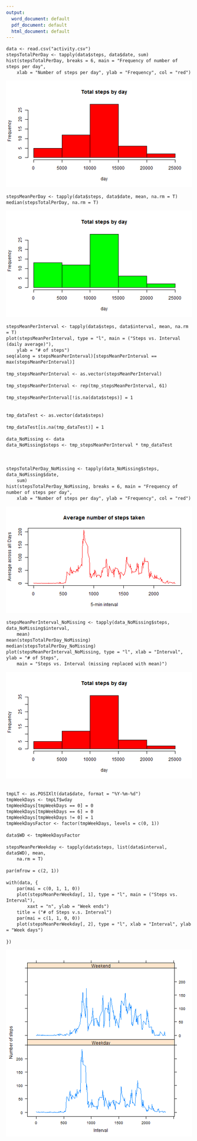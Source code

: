 ```yaml
---
output:
  word_document: default
  pdf_document: default
  html_document: default
---
```

```{r}
data <- read.csv("activity.csv")
stepsTotalPerDay <- tapply(data$steps, data$date, sum)
hist(stepsTotalPerDay, breaks = 6, main = "Frequency of number of steps per day", 
    xlab = "Number of steps per day", ylab = "Frequency", col = "red")
```
![alt tag](https://github.com/CharlesBKratochvil/RepData_PeerAssessment1/blob/master/instructions_fig/1.png)

```{r}
stepsMeanPerDay <- tapply(data$steps, data$date, mean, na.rm = T)
median(stepsTotalPerDay, na.rm = T)
```
![alt tag](https://github.com/CharlesBKratochvil/RepData_PeerAssessment1/blob/master/instructions_fig/2.png)
```{r}
stepsMeanPerInterval <- tapply(data$steps, data$interval, mean, na.rm = T)
plot(stepsMeanPerInterval, type = "l", main = ("Steps vs. Interval (daily average)"), 
    ylab = "# of steps")
seq(along = stepsMeanPerInterval)[stepsMeanPerInterval == max(stepsMeanPerInterval)]

tmp_stepsMeanPerInterval <- as.vector(stepsMeanPerInterval)

tmp_stepsMeanPerInterval <- rep(tmp_stepsMeanPerInterval, 61)

tmp_stepsMeanPerInterval[!is.na(data$steps)] = 1


tmp_dataTest <- as.vector(data$steps)

tmp_dataTest[is.na(tmp_dataTest)] = 1

data_NoMissing <- data
data_NoMissing$steps <- tmp_stepsMeanPerInterval * tmp_dataTest



stepsTotalPerDay_NoMissing <- tapply(data_NoMissing$steps, data_NoMissing$date, 
    sum)
hist(stepsTotalPerDay_NoMissing, breaks = 6, main = "Frequency of number of steps per day", 
    xlab = "Number of steps per day", ylab = "Frequency", col = "red")
```
![alt tag](https://github.com/CharlesBKratochvil/RepData_PeerAssessment1/blob/master/instructions_fig/3.png)
```{r}
stepsMeanPerInterval_NoMissing <- tapply(data_NoMissing$steps, data_NoMissing$interval, 
    mean)
mean(stepsTotalPerDay_NoMissing)
median(stepsTotalPerDay_NoMissing)
plot(stepsMeanPerInterval_NoMissing, type = "l", xlab = "Interval", ylab = "# of Steps", 
    main = "Steps vs. Interval (missing replaced with mean)")
```
![alt tag](https://github.com/CharlesBKratochvil/RepData_PeerAssessment1/blob/master/instructions_fig/4.png)
```{r}

tmpLT <- as.POSIXlt(data$date, format = "%Y-%m-%d")
tmpWeekDays <- tmpLT$wday
tmpWeekDays[tmpWeekDays == 0] = 0
tmpWeekDays[tmpWeekDays == 6] = 0
tmpWeekDays[tmpWeekDays != 0] = 1
tmpWeekDaysFactor <- factor(tmpWeekDays, levels = c(0, 1))

data$WD <- tmpWeekDaysFactor

stepsMeanPerWeekday <- tapply(data$steps, list(data$interval, data$WD), mean, 
    na.rm = T)

par(mfrow = c(2, 1))

with(data, {
    par(mai = c(0, 1, 1, 0))
    plot(stepsMeanPerWeekday[, 1], type = "l", main = ("Steps vs. Interval"), 
        xaxt = "n", ylab = "Week ends")
    title = ("# of Steps v.s. Interval")
    par(mai = c(1, 1, 0, 0))
    plot(stepsMeanPerWeekday[, 2], type = "l", xlab = "Interval", ylab = "Week days")

})
```
![alt tag](https://github.com/CharlesBKratochvil/RepData_PeerAssessment1/blob/master/instructions_fig/5.png)
